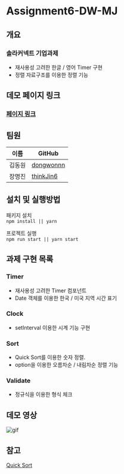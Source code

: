 # Assignment6-DW-MJ

## 개요

### 솔라커넥트 기업과제

- 재사용성 고려한 한글 / 영어 Timer 구현
- 정렬 자료구조를 이용한 정렬 기능

## 데모 페이지 링크

### [페이지 링크](https://solarconnect-assignment.netlify.app/)

## 팀원

| 이름   | GitHub                                    |
| ------ | ----------------------------------------- |
| 김동원 | [dongwonnn](https://github.com/dongwonnn) |
| 장명진 | [thinkJin6](https://github.com/thinkJin6) |

## 설치 및 실행방법

패키지 설치</br>
`npm install || yarn`

프로젝트 실행</br>
`npm run start || yarn start `

## 과제 구현 목록

### Timer

- 재사용성 고려한 Timer 컴포넌트
- Date 객체를 이용한 한국 / 미국 지역 시간 표기

### Clock

- setInterval 이용한 시계 기능 구현

### Sort

- Quick Sort를 이용한 숫자 정렬.
- option을 이용한 오름차순 / 내림차순 정렬 기능

### Validate

- 정규식을 이용한 형식 체크

## 데모 영상

<img src="https://user-images.githubusercontent.com/59330828/129818232-ccbc726e-e050-4c8e-8376-054d358c2b27.gif" alt="gif" />

## 참고

[Quick Sort](https://im-developer.tistory.com/135)
